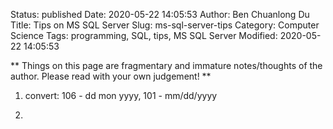 Status: published
Date: 2020-05-22 14:05:53
Author: Ben Chuanlong Du
Title: Tips on MS SQL Server
Slug: ms-sql-server-tips
Category: Computer Science
Tags: programming, SQL, tips, MS SQL Server
Modified: 2020-05-22 14:05:53

**
Things on this page are
fragmentary and immature notes/thoughts of the author.
Please read with your own judgement!
**

1. convert: 106 - dd mon yyyy, 101 - mm/dd/yyyy

2. 
